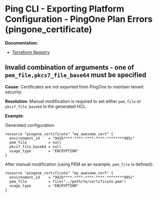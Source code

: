 # Ping CLI - Exporting Platform Configuration - PingOne Plan Errors (pingone_certificate)

**Documentation**:
- [Terraform Registry](https://registry.terraform.io/providers/pingidentity/pingone/latest/docs/resources/certificate#schema)

## Invalid combination of arguments - one of `pem_file,pkcs7_file_base64` must be specified

**Cause**: Certificates are not exported from PingOne to maintain tenant security.

**Resolution**: Manual modification is required to set either `pem_file` or `pkcs7_file_base64` in the generated HCL.

**Example**:

Generated configuration:
```hcl
resource "pingone_certificate" "my_awesome_cert" {
  environment_id    = "942b****-****-****-****-********985c"
  pem_file          = null
  pkcs7_file_base64 = null
  usage_type        = "ENCRYPTION"
}
```

After manual modification (using PEM as an example, `pem_file` is defined):
```hcl
resource "pingone_certificate" "my_awesome_cert" {
  environment_id    = "942b****-****-****-****-********985c"
  pem_file          = file("../path/to/certificate.pem")
  usage_type        = "ENCRYPTION"
}
```


